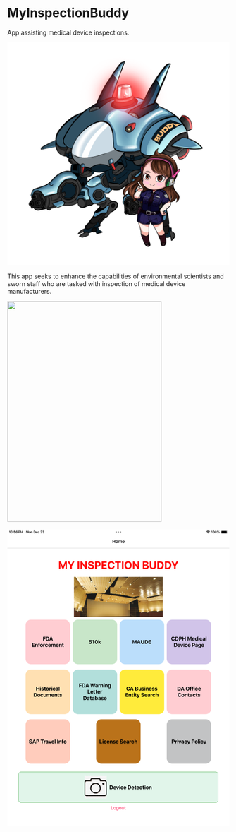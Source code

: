 # MyInspectionBuddy
App assisting medical device inspections.

![concept](https://github.com/argus1/MyInspectionBuddy/blob/main/buddy.png)

This app seeks to enhance the capabilities of environmental scientists and sworn staff who are tasked with inspection of medical device manufacturers.


<img src="https://github.com/argus1/MyInspectionBuddy/blob/main/images/Home%20Screen.png" width="350" height="500">

![screenshot](https://github.com/argus1/MyInspectionBuddy/blob/main/IMG_0058.png)
